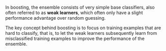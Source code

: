 In boosting, the ensemble consists of very simple base classifiers, also often referred to as **weak learners**, which often only have a slight performance advantage over random guessing.

The key concept behind boosting is to focus on training examples that are hard to classify, that is, to let the weak learners subsequently learn from misclassified training examples to improve the performance of the ensemble.
